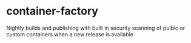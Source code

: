 # container-factory
Nightly builds and publishing with built in security scanning of pulbic or custom containers when a new release is available
